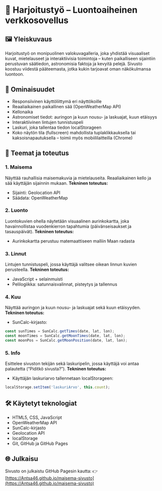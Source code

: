 # 🌿 Harjoitustyö – Luontoaiheinen verkkosovellus

## 🖼 Yleiskuvaus

Harjoitustyö on monipuolinen valokuvagalleria, joka yhdistää visuaaliset kuvat, mietelauseet ja interaktiivisia toimintoja – kuten paikalliseen sijaintiin perustuvan säätiedon, astronomisia faktoja ja kevyitä pelejä. Sivusto koostuu viidestä pääteemasta, jotka kukin tarjoavat oman näkökulmansa luontoon.

## 🔧 Ominaisuudet

* Responsiivinen käyttöliittymä eri näyttökoille
* Reaaliaikainen paikallinen sää (OpenWeatherMap API)
* Kellonaika
* Astronomiset tiedot: auringon ja kuun nousu- ja laskuajat, kuun etäisyys
* Interaktiivinen lintujen tunnistuspeli
* Laskuri, joka tallentaa tiedon localStorageen
* Koko näytön tila (fullscreen) mahdollista tuplaklikkauksella tai kaksoisnapautuksella – toimii myös mobiililaitteilla (Chrome)

## 📁 Teemat ja toteutus

### 1. Maisema

Näyttää rauhallisia maisemakuvia ja mietelauseita. Reaaliaikainen kello ja sää käyttäjän sijainnin mukaan.
**Tekninen toteutus:**

* Sijainti: Geolocation API
* Säädata: OpenWeatherMap

### 2. Luonto

Luontokuvien ohella näytetään visuaalinen aurinkokartta, joka havainnollistaa vuodenkierron tapahtumia (päivänseisaukset ja tasauspäivät).
**Tekninen toteutus:**

* Aurinkokartta perustuu matemaattiseen malliin Maan radasta

### 3. Linnut

Lintujen tunnistuspeli, jossa käyttäjä valitsee oikean linnun kuvien perusteella.
**Tekninen toteutus:**

* JavaScript + selainmuisti
* Pelilogiikka: satunnaisvalinnat, pisteytys ja tallennus

### 4. Kuu

Näyttää auringon ja kuun nousu- ja laskuajat sekä kuun etäisyyden.
**Tekninen toteutus:**

* SunCalc-kirjasto:

```javascript
const sunTimes = SunCalc.getTimes(date, lat, lon);
const moonTimes = SunCalc.getMoonTimes(date, lat, lon);
const moonPos = SunCalc.getMoonPosition(date, lat, lon);
```

### 5. Info

Esittelee sivuston tekijän sekä laskuripelin, jossa käyttäjä voi antaa palautetta (“Piditkö sivusta?”).
**Tekninen toteutus:**

* Käyttäjän laskuriarvo tallennetaan localStorageen:

```javascript
localStorage.setItem('laskuriArvo', this.count);
```

## 🛠 Käytetyt teknologiat

* HTML5, CSS, JavaScript 
* OpenWeatherMap API
* SunCalc-kirjasto
* Geolocation API
* localStorage
* Git, GitHub ja GitHub Pages

## 🌐 Julkaisu

Sivusto on julkaistu GitHub Pagesin kautta:
👉 [https://Antsa46.github.io/maisema-sivusto](https://Antsa46.github.io/maisema-sivusto)
